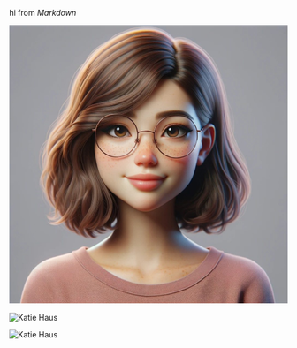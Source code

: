 hi from _Markdown_

<!-- from src -->

![Katie Haus](../assets/image.jpg)

<!-- from public -->

![Katie Haus](/image.jpg)

<!-- from public -->

![Katie Haus](/image.jpg)
